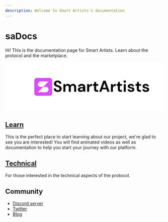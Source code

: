 ```yaml
---
description: Welcome to Smart Artists's documentation
---
```


# saDocs

Hi! This is the documentation page for Smart Artists. Learn about the protocol and the marketplace.

![](<.gitbook/assets/image (1) (1).png>)

## [Learn ](broken-reference)

This is the perfect place to start learning about our project, we're glad to see you are interested! You will find animated videos as well as documentation to help you start your journey with our platform.

## [Technical](./#technical)

For those interested in the technical aspects of the protocol.

## Community

* [Discord server](https://discord.gg/8wqG97gDrZ)
* [Twitter](https://twitter.com/smartartistsnft)
* [Blog](https://blog.smartartists.art)

